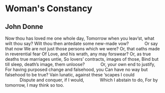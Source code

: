 # Woman's Constancy
## John Donne
Now thou has loved me one whole day,
Tomorrow when you leav’st, what wilt thou say?
Wilt thou then antedate some new-made vow?
            Or say that now
We are not just those persons which we were?
Or, that oaths made in reverential fear
Of Love, and his wrath, any may forswear?
Or, as true deaths true marriages untie,
So lovers’ contracts, images of those,
Bind but till sleep, death’s image, them unloose?
            Or, your own end to justify,
For having purposed change and falsehood, you
Can have no way but falsehood to be true?
Vain lunatic, against these ‘scapes I could
            Dispute and conquer, if I would,
            Which I abstain to do,
For by tomorrow, I may think so too.